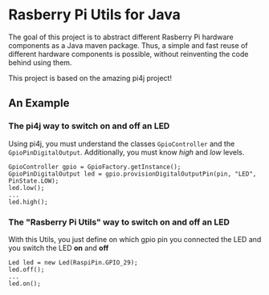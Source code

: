 # Rasberry Pi Utils for Java

The goal of this project is to abstract different Rasberry Pi hardware components as a Java maven package.
Thus, a simple and fast reuse of different hardware components is possible, without reinventing the code behind using them.

This project is based on the amazing pi4j project!

## An Example

### The pi4j way to switch on and off an LED

Using pi4j, you must understand the classes `GpioController` and the `GpioPinDigitalOutput`. Additionally, you must know *high* and *low* levels.

```
GpioController gpio = GpioFactory.getInstance();
GpioPinDigitalOutput led = gpio.provisionDigitalOutputPin(pin, "LED", PinState.LOW);
led.low();
...
led.high();
```

### The "Rasberry Pi Utils" way to switch on and off an LED

With this Utils, you just define on which gpio pin you connected the LED and you switch the LED **on** and **off**

```
Led led = new Led(RaspiPin.GPIO_29);
led.off();
...
led.on();
```